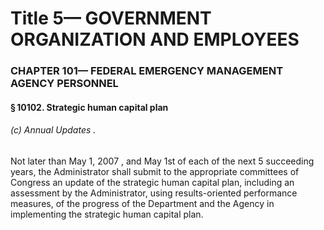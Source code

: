 
# Title 5— GOVERNMENT ORGANIZATION AND EMPLOYEES
### CHAPTER 101— FEDERAL EMERGENCY MANAGEMENT AGENCY PERSONNEL
#### § 10102. Strategic human capital plan
###### (c) Annual Updates .

Not later than May 1, 2007 , and May 1st of each of the next 5 succeeding years, the Administrator shall submit to the appropriate committees of Congress an update of the strategic human capital plan, including an assessment by the Administrator, using results-oriented performance measures, of the progress of the Department and the Agency in implementing the strategic human capital plan.
